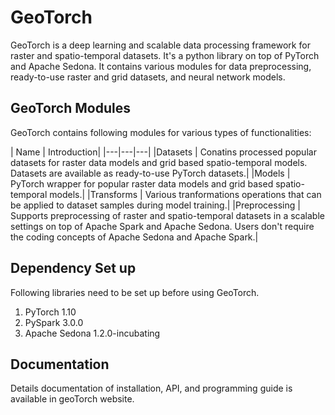 # GeoTorch

GeoTorch is a deep learning and scalable data processing framework for raster and spatio-temporal datasets. It's a python library on top of PyTorch and Apache Sedona. It contains various modules for data preprocessing, ready-to-use raster and grid datasets, and neural network models.

## GeoTorch Modules
GeoTorch contains following modules for various types of functionalities:

| Name  | Introduction|
|---|---|---|
|Datasets  | Conatins processed popular datasets for raster data models and grid based spatio-temporal models. Datasets are available as ready-to-use PyTorch datasets.|
|Models  | PyTorch wrapper for popular raster data models and grid based spatio-temporal models.|
|Transforms |  Various tranformations operations that can be applied to dataset samples during model training.|
|Preprocessing | Supports preprocessing of raster and spatio-temporal datasets in a scalable settings on top of Apache Spark and Apache Sedona. Users don't require the coding concepts of Apache Sedona and Apache Spark.|

## Dependency Set up
Following libraries need to be set up before using GeoTorch.
1. PyTorch 1.10
2. PySpark 3.0.0
3. Apache Sedona 1.2.0-incubating

## Documentation
Details documentation of installation, API, and programming guide is available in geoTorch website.


